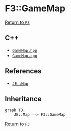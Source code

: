# F3::GameMap

[Return to `F3`](/docs/f3.md)

## C++

- [`GameMap.hpp`](/src/f3/GameMap.hpp)
- [`GameMap.cpp`](/src/f3/GameMap.cpp)

## References

- [`JE::Map`](https://github.com/OpenJE/openje/docs/je/Map.md)

## Inheritance

```mermaid
graph TD;
    JE::Map --> F3::GameMap
```

[Return to `F3`](/docs/f3.md)